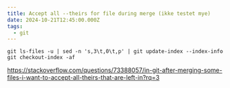 ```yaml
---
title: Accept all --theirs for file during merge (ikke testet mye)
date: 2024-10-21T12:45:00.000Z
tags:
  - git
---
```

```
git ls-files -u | sed -n 's,3\t,0\t,p' | git update-index --index-info
git checkout-index -af
```

https://stackoverflow.com/questions/73388057/in-git-after-merging-some-files-i-want-to-accept-all-theirs-that-are-left-in?rq=3
